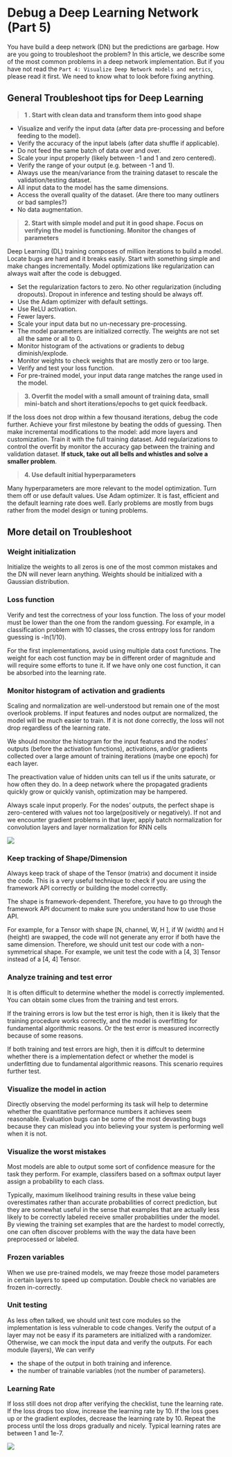 # Debug a Deep Learning Network (Part 5)

You have build a deep network (DN) but the predictions are garbage. How are you going to troubleshoot the problem? In this article, we describe some of the most common problems in a deep network implementation. But if you have not read the `Part 4: Visualize Deep Network models and metrics`, please read it first. We need to know what to look before fixing anything.

## General Troubleshoot tips for Deep Learning

> **1 . Start with clean data and transform them into good shape**

* Visualize and verify the input data (after data pre-processing and before feeding to the model).
* Verify the accuracy of the input labels (after data shuffle if applicable).
* Do not feed the same batch of data over and over.
* Scale your input properly (likely between -1 and 1 and zero centered).
* Verify the range of your output (e.g. between -1 and 1).
* Always use the mean/variance from the training dataset to rescale the validation/testing dataset.
* All input data to the model has the same dimensions.
* Access the overall quality of the dataset. (Are there too many outliners or bad samples?)
* No data augmentation.

> **2. Start with simple model and put it in good shape. Focus on verifying the model is functioning. Monitor the changes of parameters**

Deep Learning (DL) training composes of million iterations to build a model. Locate bugs are hard and it breaks easily. Start with something simple and make changes incrementally. Model optimizations like regularization can always wait after the code is debugged.

* Set the regularization factors to zero. No other regularization (including dropouts). Dropout in inference and testing should be always off.
* Use the Adam optimizer with default settings.
* Use ReLU activation.
* Fewer layers.
* Scale your input data but no un-necessary pre-processing.
* The model parameters are initialized correctly. The weights are not set all the same or all to 0.
* Monitor histogram of the activations or gradients to debug diminish/explode. 
* Monitor weights to check weights that are mostly zero or too large.
* Verify and test your loss function.
* For pre-trained model, your input data range matches the range used in the model.


> **3. Overfit the model with a small amount of training data, small mini-batch and short iterations/epochs to get quick feedback.**
 
If the loss does not drop within a few thousand iterations, debug the code further. Achieve your first milestone by beating the odds of guessing. Then make incremental modifications to the model: add more layers and customization. Train it with the full training dataset. Add regularizations to control the overfit by monitor the accuracy gap between the training and validation dataset. **If stuck, take out all bells and whistles and solve a smaller problem**.

> **4. Use default initial hyperparameters**

Many hyperparameters are more relevant to the model optimization. Turn them off or use default values. Use Adam optimizer. It is fast, efficient and the default learning rate does well. Early problems are mostly from bugs rather from the model design or tuning problems. 

## More detail on Troubleshoot

### Weight initialization

Initialize the weights to all zeros is one of the most common mistakes and the DN will never learn anything. Weights should be initialized with a Gaussian distribution.


### Loss function

Verify and test the correctness of your loss function. The loss of your model must be lower than the one from the random guessing. For example, in a classification problem with 10 classes, the cross entropy loss for random guessing is -ln(1/10).

For the first implementations, avoid using multiple data cost functions. The weight for each cost function may be in different order of magnitude and will require some efforts to tune it. If we have only one cost function, it can be absorbed into the learning rate.

### Monitor histogram of activation and gradients

Scaling and normalization are well-understood but remain one of the most overlook problems. If input features and nodes output are normalized, the model will be much easier to train. If it is not done correctly, the loss will not drop regardless of the learning rate. 

We should monitor the histogram for the input features and the nodes’ outputs (before the activation functions), activations, and/or gradients collected over a large amount of training iterations (maybe one epoch) for each layer. 

The preactivation value of hidden units can tell us if the units saturate, or how often they do. In a deep network where the propagated gradients quickly grow or quickly vanish, optimization may be hampered. 

Always scale input properly. For the nodes’ outputs, the perfect shape is zero-centered with values not too large(positively or negatively). If not and we encounter gradient problems in that layer, apply batch normalization for convolution layers and layer normalization for RNN cells

<img src='images/histogram_activation.png'/>

### Keep tracking of Shape/Dimension

Always keep track of shape of the Tensor (matrix) and document it inside the code. This is a very useful technique to check if you are using the framework API correctly or building the model correctly. 

The shape is framework-dependent. Therefore, you have to go through the framework API document to make sure you understand how to use those API.

For example, for a Tensor with shape [N, channel, W, H ], if W (width) and H (height) are swapped, the code will not generate any error if both have the same dimension. Therefore, we should unit test our code with a non-symmetrical shape. For example, we unit test the code with a [4, 3] Tensor instead of a [4, 4] Tensor.

### Analyze training and test error

It is often difficult to determine whether the model is correctly implemented. You can obtain some clues from the training and test errors. 

If the training errors is low but the test error is high, then it is likely that the training procedure works correctly, and the model is overfitting for fundamental algorithmic reasons. Or the test error is measured incorrectly because of some reasons. 

If both training and test errors are high, then it is diffcult to determine whether there is a implementation defect or whether the model is underfitting due to fundamental algorithmic reasons. This scenario requires further test.

### Visualize the model in action

Directly observing the model performing its task will help to determine whether the quantitative performance numbers it achieves seem reasonable. Evaluation bugs can be some of the most devasting bugs because they can mislead you into believing your system is performing well when it is not.

### Visualize the worst mistakes

Most models are able to output some sort of confidence measure for the task they  perform. For example, classifers based on a softmax output layer assign a probability to each class. 

Typically, maximum likelihood training results in these value being overestimates rather than accurate probabilities of correct prediction, but they are somewhat useful in the sense that examples that are actually less likely to be correctly labeled receive smaller probabilities under the model. By viewing the training set examples that are the hardest to model correctly, one can often discover problems with the way the data have been preprocessed or labeled. 

### Frozen variables

When we use pre-trained models, we may freeze those model parameters in certain layers to speed up computation. Double check no variables are frozen in-correctly.

### Unit testing

As less often talked, we should unit test core modules so the implementation is less vulnerable to code changes. Verify the output of a layer may not be easy if its parameters are initialized with a randomizer. Otherwise, we can mock the input data and verify the outputs. For each module (layers), We can verify

* the shape of the output in both training and inference. 
* the number of trainable variables (not the number of parameters).


### Learning Rate

If loss still does not drop after verifying the checklist, tune the learning rate. If the loss drops too slow, increase the learning rate by 10. If the loss goes up or the gradient explodes, decrease the learning rate by 10. Repeat the process until the loss drops gradually and nicely. Typical learning rates are between 1 and 1e-7.

<img src='images/cost_learning_rate.png'/>



